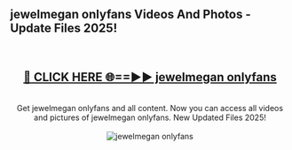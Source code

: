 <h2>jewelmegan onlyfans Videos And Photos - Update Files 2025!</h2>
<br>
<div align="center">
<h2><a href="https://linkcuts.com/hfmhzwbr" rel="nofollow">🔴 CLICK HERE 🌐==►► jewelmegan onlyfans</a></h2>
<br>
Get jewelmegan onlyfans and all content. Now you can access all videos and pictures of jewelmegan onlyfans. New Updated Files 2025!
<br>
<br>
<a href="https://linkcuts.com/hfmhzwbr" rel="nofollow" data-target="animated-image.originalLink"><img src="https://i.ibb.co.com/WyWwxjT/player-gif2.gif" alt="jewelmegan onlyfans" style="max-width: 100%; display: inline-block;" data-target="animated-image.originalImage"></a>
</div>
<br>